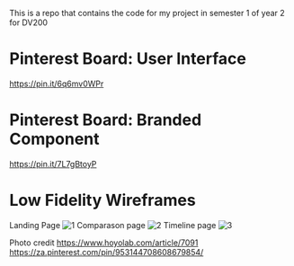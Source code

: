 This is a repo that contains the code for my project in semester 1 of year 2 for DV200

# Pinterest Board: User Interface
https://pin.it/6q6mv0WPr

# Pinterest Board: Branded Component
https://pin.it/7L7gBtoyP

# Low Fidelity Wireframes
Landing Page
![1](https://github.com/AnemiB/Year2Term1/assets/125360666/97484d01-0ff9-4da4-9b7d-c77d52a3a668)
Comparason page
![2](https://github.com/AnemiB/Year2Term1/assets/125360666/d14c0e4c-18ca-485f-b646-2142b650c3c3)
Timeline page
![3](https://github.com/AnemiB/Year2Term1/assets/125360666/7b5815d6-d5d2-4aff-b8c4-e3d09e9392f4)


Photo credit 
https://www.hoyolab.com/article/7091
https://za.pinterest.com/pin/953144708608679854/

